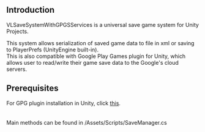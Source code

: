 ## Introduction
VLSaveSystemWithGPGSServices is a universal save game system for Unity Projects.

This system allows serialization of saved game data to file in xml or saving to PlayerPrefs (UnityEngine built-in).  
This is also compatible with Google Play Games plugin for Unity, which allows user to read/write their game save data to the Google's cloud servers.

## Prerequisites
For GPG plugin installation in Unity, click [this](https://developer.android.com/games/pgs/unity/unity-start).  
<br>
<br>
Main methods can be found in /Assets/Scripts/SaveManager.cs
